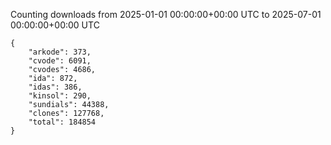 
Counting downloads from 2025-01-01 00:00:00+00:00 UTC to 2025-07-01 00:00:00+00:00 UTC

```
{
    "arkode": 373,
    "cvode": 6091,
    "cvodes": 4686,
    "ida": 872,
    "idas": 386,
    "kinsol": 290,
    "sundials": 44388,
    "clones": 127768,
    "total": 184854
}
```

